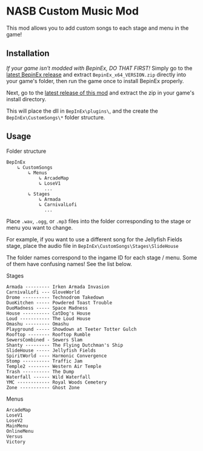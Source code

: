 # NASB Custom Music Mod

This mod allows you to add custom songs to each stage and menu in the game!

## Installation

*If your game isn't modded with BepinEx, DO THAT FIRST!*
Simply go to the [latest BepinEx release](https://github.com/BepInEx/BepInEx/releases) and extract `BepinEx_x64_VERSION.zip` directly into your game's folder, then run the game once to install BepinEx properly.

Next, go to the [latest release of this mod](https://github.com/megalon/NickCustomMusicMod/releases/latest) and extract the zip in your game's install directory.

This will place the dll in `BepInEx\plugins\`, and the create the `BepInEx\CustomSongs\*` folder structure.

## Usage

Folder structure
```
BepInEx
    ↳ CustomSongs
        ↳ Menus
            ↳ ArcadeMap
            ↳ LoseV1
              ...
        ↳ Stages
            ↳ Armada
            ↳ CarnivalLofi
              ...
```

Place `.wav`, `.ogg`, or `.mp3` files into the folder corresponding to the stage or menu you want to change.

For example, if you want to use a different song for the Jellyfish Fields stage, place the audio file in `BepInEx\CustomSongs\Stages\SlideHouse`

The folder names correspond to the ingame ID for each stage / menu. Some of them have confusing names! See the list below.

Stages
```
Armada --------- Irken Armada Invasion
CarnivalLofi --- GloveWorld
Drome ---------- Technodrom Takedown
DuoKitchen ----- Powdered Toast Trouble
DuoMadness ----- Space Madness
House ---------- CatDog's House
Loud ----------- The Loud House
Omashu --------- Omashu
Playground ----- Showdown at Teeter Totter Gulch
Rooftop -------- Rooftop Rumble
SewersCombined - Sewers Slam
Shanty --------- The Flying Dutchman's Ship
SlideHouse ----- Jellyfish Fields
SpiritWorld ---- Harmonic Convergence
Stomp ---------- Traffic Jam
Temple2 -------- Western Air Temple
Trash ---------- The Dump
Waterfall ------ Wild Waterfall
YMC ------------ Royal Woods Cemetery
Zone ----------- Ghost Zone
```

Menus
```
ArcadeMap
LoseV1
LoseV2
MainMenu
OnlineMenu
Versus
Victory
```
